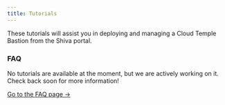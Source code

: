 ```yaml
---
title: Tutorials
---
```


These tutorials will assist you in deploying and managing a Cloud Temple Bastion from the Shiva portal.

<div class="card">
  <h3>FAQ</h3>
  <p>No tutorials are available at the moment, but we are actively working on it. Check back soon for more information!</p>
  <a href="../" class="card-link">Go to the FAQ page &rarr;</a>
</div>